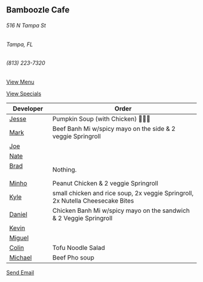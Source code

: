 ## Bamboozle Cafe
###### 516 N Tampa St
###### Tampa, FL
###### (813) 223-7320

[View Menu](http://bamboozlecafe.com/bamboozle-cafe-lunch-menu/)

[View Specials](http://bamboozlecafe.com/bamboozle-cafe-lunch-specials/)

Developer     | Order
--------------|---------------------
[Jesse](https://github.com/jessecurry)              | Pumpkin Soup (with Chicken) 🎃🥣🍗
[Mark](http://github.com/mark-smithtb)              | Beef Banh Mi w/spicy mayo on the side & 2 veggie Springroll
[Joe](https://github.com/Montchat)                  | 
[Nate](https://github.com/thunemn)                  | 
[Brad](https://github.com/bself)                    | Nothing. 
[Minho](https://github.com/minhochoi)               | Peanut Chicken & 2 veggie Springroll
[Kyle](https://github.com/kjswartz)                 | small chicken and rice soup, 2x veggie Springroll, 2x Nutella Cheesecake Bites
[Daniel](https://github.come/dtartaglia)            | Chicken Banh Mi w/spicy mayo on the sandwich & 2 Veggie Springroll
[Kevin]()                                           | 
[Miguel](https://github.com/MiguelBrito1086)        | 
[Colin](https://github.com/ColinFendrick)           | Tofu Noodle Salad
[Michael]()                                         | Beef Pho soup

<a href="mailto:info@bamboozlecafe.com?cc=bamboozlecafe@gmail.com&subject=11:30am%20Haneke%20Design%20Developer Lunch&body=https%3A%2F%2Fgithub.com%2Fhanekedesign%2Fdeveloper-lunch%2Fblob%2Fmaster%2Fbamboozle.md">Send Email</a>
